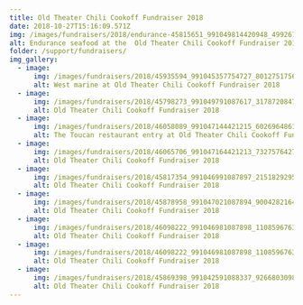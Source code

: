 ```yaml
---
title: Old Theater Chili Cookoff Fundraiser 2018
date: 2018-10-27T15:16:09.571Z
img: /images/fundraisers/2018/endurance-45815651_991049814420948_4992671848333312_n.jpg
alt: Endurance seafood at the  Old Theater Chili Cookoff Fundraiser 2018
folder: /support/fundraisers/
img_gallery:
  - image:
      img: /images/fundraisers/2018/45935594_991045357754727_8012751756909871104_n.jpg
      alt: West marine at Old Theater Chili Cookoff Fundraiser 2018
  - image:
      img: /images/fundraisers/2018/45798273_991049791087617_3178720847846178816_n.jpg
      alt: Old Theater Chili Cookoff Fundraiser 2018
  - image:
      img: /images/fundraisers/2018/46058089_991047144421215_6026964861576019968_n.jpg
      alt: The Toucan restaurant entry at Old Theater Chili Cookoff Fundraiser 2018
  - image:
      img: /images/fundraisers/2018/46065706_991047164421213_7327576427337875456_n.jpg
      alt: Old Theater Chili Cookoff Fundraiser 2018
  - image:
      img: /images/fundraisers/2018/45817354_991046991087897_2151829295910092800_n.jpg
      alt: Old Theater Chili Cookoff Fundraiser 2018
  - image:
      img: /images/fundraisers/2018/45878958_991047021087894_9004282164493156352_n.jpg
      alt: Old Theater Chili Cookoff Fundraiser 2018
  - image:
      img: /images/fundraisers/2018/46098222_991046981087898_1108596763507294208_n.jpg
      alt: Old Theater Chili Cookoff Fundraiser 2018
  - image:
      img: /images/fundraisers/2018/46098222_991046981087898_1108596763507294208_n.jpg
      alt: Old Theater Chili Cookoff Fundraiser 2018
  - image:
      img: /images/fundraisers/2018/45869398_991042591088337_926680309833924608_n.jpg
      alt: Old Theater Chili Cookoff Fundraiser 2018
---
```

